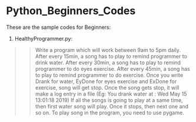 # Python_Beginners_Codes

These are the sample codes for Beginners:

1. HealthyProgrammer.py:
  >> Write a program which will work between 9am to 5pm daily.
  >> After every 15min, a song has to play to remind programmer to drink water.
  >> After every 30min, a song has to play to remind programmer to do eyes exercise.
  >> After every 45min, a song has to play to remind programmer to do exercise.
  >> Once you write Drank for water, EyDone for eyes exercise and ExDone for exercise, song will get stop.
  >> Once the song gets stop, it will make a log entry in a file (Eg: You drank water at : Wed May 15 13:01:18 2019)
  >> If all the songs is going to play at a same time, then first water song will play. Once it stops, then next one and so on.
  >> To play song in the program, you need to use pygame.
